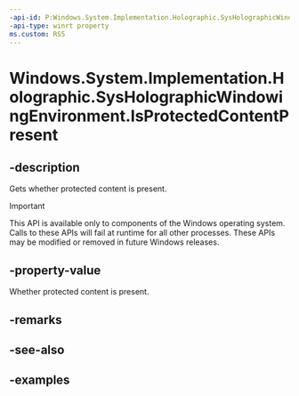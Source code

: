 ```yaml
---
-api-id: P:Windows.System.Implementation.Holographic.SysHolographicWindowingEnvironment.IsProtectedContentPresent
-api-type: winrt property
ms.custom: RS5
---
```


<!-- Property syntax.
public bool IsProtectedContentPresent { get; }
-->

# Windows.System.Implementation.Holographic.SysHolographicWindowingEnvironment.IsProtectedContentPresent

## -description
Gets whether protected content is present.

> [!IMPORTANT]
> This API is available only to components of the Windows operating system.  Calls to these APIs will fail at runtime for all other processes.  These APIs may be modified or removed in future Windows releases.

## -property-value
Whether protected content is present.

## -remarks

## -see-also

## -examples

